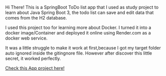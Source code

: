 Hi There! This is a SpringBoot ToDo list app that I used as study project to learn about 
Java Spring Boot 3, the todo list can save and edit data that comes from the H2 database.

I used this project too for learning more about Docker. I turned it into a docker image/Container and deployed it online 
using Render.com as a docker web service.

It was a little struggle to make it work at first,because I got my target folder auto ignored inside the gitingnore file.
However after discover this little secret, it worked perfectly.

<a href="https://todospring.onrender.com/"> Check this App project here!</a>
